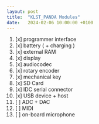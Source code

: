 ```yaml
---
layout: post
title:  "KLST_PANDA Modules"
date:   2024-02-06 10:00:00 +0100
---
```


1. [x] programmer interface
2. [x] battery ( + charging )
3. [x] external RAM
4. [x] display
5. [x] audiocodec
6. [x] rotary encoder
7. [x] mechanical key
8. [x] SD Card
9. [x] IDC serial connector
10. [x] USB device + host
11. [ ] ADC + DAC
12. [ ] MIDI
13. [ ] on-board microphone
